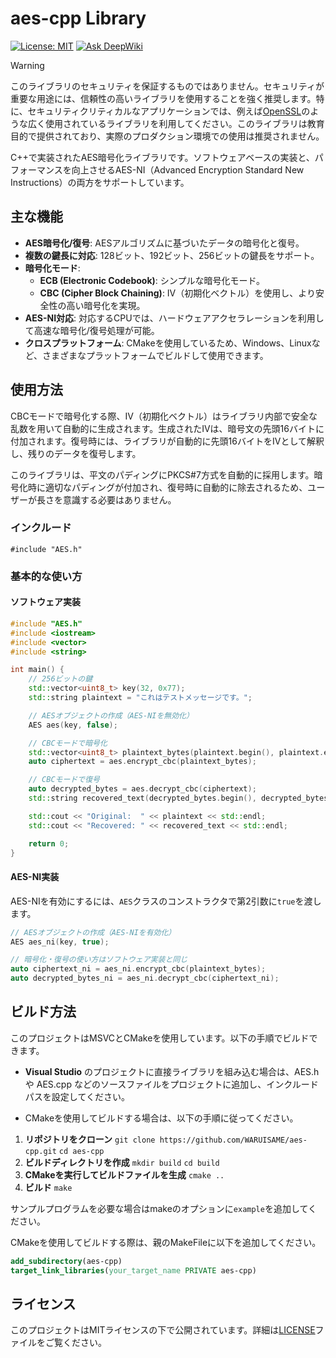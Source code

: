 ﻿# aes-cpp Library

[![License: MIT](https://img.shields.io/badge/License-MIT-yellow.svg)](https://opensource.org/licenses/MIT)
[![Ask DeepWiki](https://deepwiki.com/badge.svg)](https://deepwiki.com/WARUISAME/aes-cpp)

> [!WARNING]
> このライブラリのセキュリティを保証するものではありません。セキュリティが重要な用途には、信頼性の高いライブラリを使用することを強く推奨します。特に、セキュリティクリティカルなアプリケーションでは、例えば[OpenSSL](https://www.openssl.org/)のような広く使用されているライブラリを利用してください。このライブラリは教育目的で提供されており、実際のプロダクション環境での使用は推奨されません。

C++で実装されたAES暗号化ライブラリです。ソフトウェアベースの実装と、パフォーマンスを向上させるAES-NI（Advanced Encryption Standard New Instructions）の両方をサポートしています。

## 主な機能

- **AES暗号化/復号**: AESアルゴリズムに基づいたデータの暗号化と復号。
- **複数の鍵長に対応**: 128ビット、192ビット、256ビットの鍵長をサポート。
- **暗号化モード**:
  - **ECB (Electronic Codebook)**: シンプルな暗号化モード。
  - **CBC (Cipher Block Chaining)**: IV（初期化ベクトル）を使用し、より安全性の高い暗号化を実現。
- **AES-NI対応**: 対応するCPUでは、ハードウェアアクセラレーションを利用して高速な暗号化/復号処理が可能。
- **クロスプラットフォーム**: CMakeを使用しているため、Windows、Linuxなど、さまざまなプラットフォームでビルドして使用できます。

## 使用方法
CBCモードで暗号化する際、IV（初期化ベクトル）はライブラリ内部で安全な乱数を用いて自動的に生成されます。生成されたIVは、暗号文の先頭16バイトに付加されます。復号時には、ライブラリが自動的に先頭16バイトをIVとして解釈し、残りのデータを復号します。

このライブラリは、平文のパディングにPKCS#7方式を自動的に採用します。暗号化時に適切なパディングが付加され、復号時に自動的に除去されるため、ユーザーが長さを意識する必要はありません。

### インクルード
`#include "AES.h"`
### 基本的な使い方

#### ソフトウェア実装
``` cpp
#include "AES.h"
#include <iostream>
#include <vector>
#include <string>

int main() {
    // 256ビットの鍵
    std::vector<uint8_t> key(32, 0x77);
    std::string plaintext = "これはテストメッセージです。";

    // AESオブジェクトの作成（AES-NIを無効化）
    AES aes(key, false);

    // CBCモードで暗号化
    std::vector<uint8_t> plaintext_bytes(plaintext.begin(), plaintext.end());
    auto ciphertext = aes.encrypt_cbc(plaintext_bytes);

    // CBCモードで復号
    auto decrypted_bytes = aes.decrypt_cbc(ciphertext);
    std::string recovered_text(decrypted_bytes.begin(), decrypted_bytes.end());

    std::cout << "Original:  " << plaintext << std::endl;
    std::cout << "Recovered: " << recovered_text << std::endl;

    return 0;
}
```
#### AES-NI実装

AES-NIを有効にするには、`AES`クラスのコンストラクタで第2引数に`true`を渡します。
``` cpp
// AESオブジェクトの作成（AES-NIを有効化）
AES aes_ni(key, true);

// 暗号化・復号の使い方はソフトウェア実装と同じ
auto ciphertext_ni = aes_ni.encrypt_cbc(plaintext_bytes);
auto decrypted_bytes_ni = aes_ni.decrypt_cbc(ciphertext_ni);
```
## ビルド方法

このプロジェクトはMSVCとCMakeを使用しています。以下の手順でビルドできます。

- **Visual Studio**
 のプロジェクトに直接ライブラリを組み込む場合は、AES.h や AES.cpp などのソースファイルをプロジェクトに追加し、インクルードパスを設定してください。

- CMakeを使用してビルドする場合は、以下の手順に従ってください。
1. **リポジトリをクローン** ``` git clone https://github.com/WARUISAME/aes-cpp.git ```
   ``` cd aes-cpp ```
2. **ビルドディレクトリを作成** ``` mkdir build ```
   ``` cd build ```
3. **CMakeを実行してビルドファイルを生成** ``` cmake .. ```
4. **ビルド** ``` make ```

サンプルプログラムを必要な場合はmakeのオプションに`example`を追加してください。

CMakeを使用してビルドする際は、親のMakeFileに以下を追加してください。
``` cmake
add_subdirectory(aes-cpp)
target_link_libraries(your_target_name PRIVATE aes-cpp)
```

## ライセンス

このプロジェクトはMITライセンスの下で公開されています。詳細は[LICENSE](LICENSE)ファイルをご覧ください。